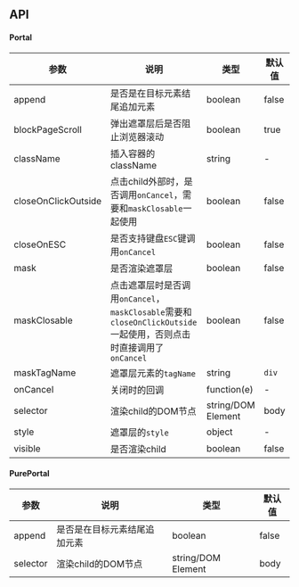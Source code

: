 ## API
#### Portal

| 参数 | 说明 | 类型 | 默认值 |
| --- | --- | --- | --- |
| append | 是否是在目标元素结尾追加元素 | boolean | false |
| blockPageScroll | 弹出遮罩层后是否阻止浏览器滚动 | boolean | true |
| className | 插入容器的className | string | - |
| closeOnClickOutside | 点击child外部时，是否调用`onCancel`，需要和`maskClosable`一起使用 | boolean | false |
| closeOnESC | 是否支持键盘`ESC`键调用`onCancel` | boolean | false |
| mask | 是否渲染遮罩层 | boolean | false |
| maskClosable | 点击遮罩层时是否调用`onCancel`，`maskClosable`需要和`closeOnClickOutside`一起使用，否则点击时直接调用了`onCancel` | boolean | false |
| maskTagName | 遮罩层元素的`tagName` | string | `div` |
| onCancel | 关闭时的回调 | function(e) | - |
| selector | 渲染child的DOM节点 | string/DOM Element | body |
| style | 遮罩层的`style` | object | - |
| visible | 是否渲染child | boolean | false |


#### PurePortal

| 参数 | 说明 | 类型 | 默认值 |
| --- | --- | --- | --- |
| append | 是否是在目标元素结尾追加元素 | boolean | false |
| selector | 渲染child的DOM节点 | string/DOM Element | body |
